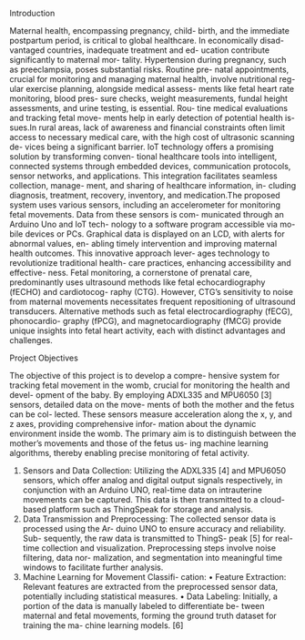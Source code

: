 Introduction

Maternal health, encompassing pregnancy, child- birth, and the immediate postpartum period, is critical to global healthcare. In economically disad- vantaged countries, inadequate treatment and ed- ucation contribute significantly to maternal mor- tality. Hypertension during pregnancy, such as preeclampsia, poses substantial risks. Routine pre- natal appointments, crucial for monitoring and managing maternal health, involve nutritional reg- ular exercise planning, alongside medical assess- ments like fetal heart rate monitoring, blood pres- sure checks, weight measurements, fundal height assessments, and urine testing, is essential. Rou- tine medical evaluations and tracking fetal move- ments help in early detection of potential health is- sues.In rural areas, lack of awareness and financial constraints often limit access to necessary medical care, with the high cost of ultrasonic scanning de- vices being a significant barrier. IoT technology offers a promising solution by transforming conven- tional healthcare tools into intelligent, connected systems through embedded devices, communication protocols, sensor networks, and applications. This integration facilitates seamless collection, manage- ment, and sharing of healthcare information, in- cluding diagnosis, treatment, recovery, inventory, and medication.The proposed system uses various sensors, including an accelerometer for monitoring fetal movements. Data from these sensors is com- municated through an Arduino Uno and IoT tech- nology to a software program accessible via mo- bile devices or PCs. Graphical data is displayed on an LCD, with alerts for abnormal values, en- abling timely intervention and improving maternal health outcomes. This innovative approach lever- ages technology to revolutionize traditional health- care practices, enhancing accessibility and effective- ness. Fetal monitoring, a cornerstone of prenatal care, predominantly uses ultrasound methods like fetal echocardiography (fECHO) and cardiotocog- raphy (CTG).
However, CTG’s sensitivity to noise from maternal movements necessitates frequent repositioning of ultrasound transducers. Alternative methods such as fetal electrocardiography (fECG), phonocardio- graphy (fPCG), and magnetocardiography (fMCG) provide unique insights into fetal heart activity, each with distinct advantages and challenges.

Project Objectives

The objective of this project is to develop a compre- hensive system for tracking fetal movement in the womb, crucial for monitoring the health and devel- opment of the baby. By employing ADXL335 and MPU6050 [3] sensors, detailed data on the move- ments of both the mother and the fetus can be col- lected. These sensors measure acceleration along the x, y, and z axes, providing comprehensive infor- mation about the dynamic environment inside the womb. The primary aim is to distinguish between the mother’s movements and those of the fetus us- ing machine learning algorithms, thereby enabling precise monitoring of fetal activity.
1.	Sensors and Data Collection: Utilizing the ADXL335 [4] and MPU6050 sensors, which offer analog and digital output signals respectively, in conjunction with an Arduino UNO, real-time data on intrauterine movements can be captured. This data is then transmitted to a cloud-based platform such as ThingSpeak for storage and analysis.
2.	Data Transmission and Preprocessing: The collected sensor data is processed using the Ar- duino UNO to ensure accuracy and reliability. Sub- sequently, the raw data is transmitted to ThingS- peak [5] for real-time collection and visualization. Preprocessing steps involve noise filtering, data nor- malization, and segmentation into meaningful time windows to facilitate further analysis.
3.	Machine Learning for Movement Classifi- cation:
•	Feature Extraction: Relevant features are extracted from the preprocessed sensor data, potentially including statistical measures.
•	Data Labeling: Initially, a portion of the data is manually labeled to differentiate be- tween maternal and fetal movements, forming the ground truth dataset for training the ma- chine learning models. [6]
